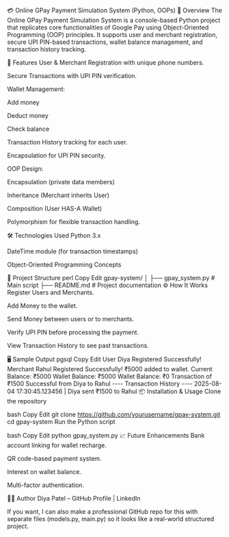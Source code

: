 💳 Online GPay Payment Simulation System (Python, OOPs)
📌 Overview
The Online GPay Payment Simulation System is a console-based Python project that replicates core functionalities of Google Pay using Object-Oriented Programming (OOP) principles.
It supports user and merchant registration, secure UPI PIN-based transactions, wallet balance management, and transaction history tracking.

🚀 Features
User & Merchant Registration with unique phone numbers.

Secure Transactions with UPI PIN verification.

Wallet Management:

Add money

Deduct money

Check balance

Transaction History tracking for each user.

Encapsulation for UPI PIN security.

OOP Design:

Encapsulation (private data members)

Inheritance (Merchant inherits User)

Composition (User HAS-A Wallet)

Polymorphism for flexible transaction handling.

🛠 Technologies Used
Python 3.x

DateTime module (for transaction timestamps)

Object-Oriented Programming Concepts

📂 Project Structure
perl
Copy
Edit
gpay-system/
│
├── gpay_system.py        # Main script
├── README.md             # Project documentation
⚙️ How It Works
Register Users and Merchants.

Add Money to the wallet.

Send Money between users or to merchants.

Verify UPI PIN before processing the payment.

View Transaction History to see past transactions.

🖥 Sample Output
pgsql
Copy
Edit
User Diya Registered Successfully!
Merchant Rahul Registered Successfully!
₹5000 added to wallet. Current Balance: ₹5000
Wallet Balance: ₹5000
Wallet Balance: ₹0
Transaction of ₹1500 Successful from Diya to Rahul
---- Transaction History ----
2025-08-04 17:30:45.123456 | Diya sent ₹1500 to Rahul
📦 Installation & Usage
Clone the repository

bash
Copy
Edit
git clone https://github.com/yourusername/gpay-system.git
cd gpay-system
Run the Python script

bash
Copy
Edit
python gpay_system.py
📈 Future Enhancements
Bank account linking for wallet recharge.

QR code-based payment system.

Interest on wallet balance.

Multi-factor authentication.

👩‍💻 Author
Diya Patel – GitHub Profile | LinkedIn

If you want, I can also make a professional GitHub repo for this with separate files (models.py, main.py) so it looks like a real-world structured project.

